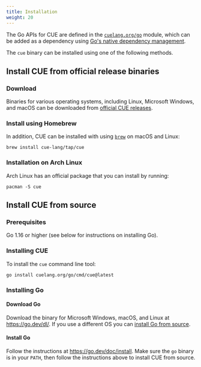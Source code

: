 ```yaml
---
title: Installation
weight: 20
---
```


The Go APIs for CUE are defined in the
[`cuelang.org/go`](https://pkg.go.dev/cuelang.org/go) module, which can be added
as a dependency using [Go's native dependency
management](https://go.dev/doc/modules/managing-dependencies).

The `cue` binary can be installed using one of the following methods.

## Install CUE from official release binaries

### Download

Binaries for various operating systems, including Linux, Microsoft Windows,
and macOS can be downloaded from
[official CUE releases](https://github.com/cue-lang/cue/releases/).

### Install using Homebrew

In addition, CUE can be installed with using [`brew`](https://brew.sh/) on macOS
and Linux:

```
brew install cue-lang/tap/cue
```

### Installation on Arch Linux

Arch Linux has an official package that you can install by running:

```
pacman -S cue
```

## Install CUE from source

### Prerequisites

Go 1.16 or higher (see below for instructions on installing Go).

### Installing CUE

To install the `cue` command line tool:

```
go install cuelang.org/go/cmd/cue@latest
```

### Installing Go

#### Download Go

Download the binary for Microsoft Windows, macOS, and Linux at
https://go.dev/dl/. If you use a different OS you can [install Go from
source](https://go.dev/doc/install/source).

#### Install Go

Follow the instructions at https://go.dev/doc/install. Make sure the `go`
binary is in your `PATH`, then follow the instructions above to install CUE
from source.
